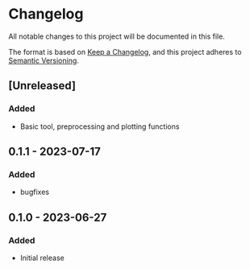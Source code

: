 # Changelog

All notable changes to this project will be documented in this file.

The format is based on [Keep a Changelog][],
and this project adheres to [Semantic Versioning][].

[keep a changelog]: https://keepachangelog.com/en/1.0.0/
[semantic versioning]: https://semver.org/spec/v2.0.0.html

## [Unreleased]

### Added

-   Basic tool, preprocessing and plotting functions

## 0.1.1 - 2023-07-17

### Added

-   bugfixes

## 0.1.0 - 2023-06-27

### Added

-   Initial release
